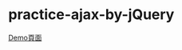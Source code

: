 # practice-ajax-by-jQuery

<a href="https://brianwu291.github.io/practice-ajax-by-jQuery/book-js/practice/index.html" target="_blank" alt="ajax practice">Demo頁面</a>
